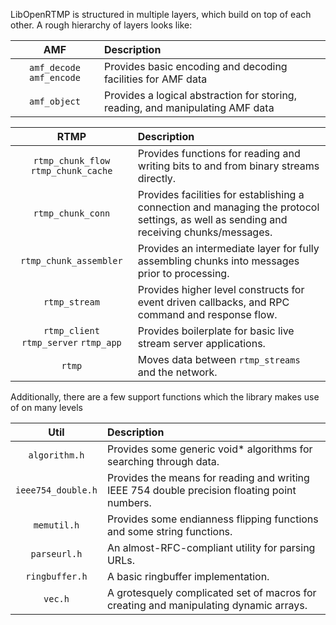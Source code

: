 LibOpenRTMP is structured in multiple layers, which build on top of each other. A rough hierarchy of layers looks like:

|AMF|Description|
|:-:|:--|
|`amf_decode` `amf_encode`|Provides basic encoding and decoding facilities for AMF data|
|`amf_object`|Provides a logical abstraction for storing, reading, and manipulating AMF data|

|RTMP|Description|
|:-:|:--|
|`rtmp_chunk_flow` `rtmp_chunk_cache`|Provides functions for reading and writing bits to and from binary streams directly.|
|`rtmp_chunk_conn`|Provides facilities for establishing a connection and managing the protocol settings, as well as sending and receiving chunks/messages.|
|`rtmp_chunk_assembler`|Provides an intermediate layer for fully assembling chunks into messages prior to processing.|
|`rtmp_stream`|Provides higher level constructs for event driven callbacks, and RPC command and response flow.|
|`rtmp_client` `rtmp_server` `rtmp_app`|Provides boilerplate for basic live stream server applications.|
|`rtmp`|Moves data between `rtmp_streams` and the network.|

Additionally, there are a few support functions which the library makes use of on many levels

|Util|Description|
|:-:|:--|
|`algorithm.h`|Provides some generic void* algorithms for searching through data.|
|`ieee754_double.h`|Provides the means for reading and writing IEEE 754 double precision floating point numbers.|
|`memutil.h`|Provides some endianness flipping functions and some string functions.|
|`parseurl.h`|An almost-RFC-compliant utility for parsing URLs.|
|`ringbuffer.h`|A basic ringbuffer implementation.|
|`vec.h`|A grotesquely complicated set of macros for creating and manipulating dynamic arrays.|